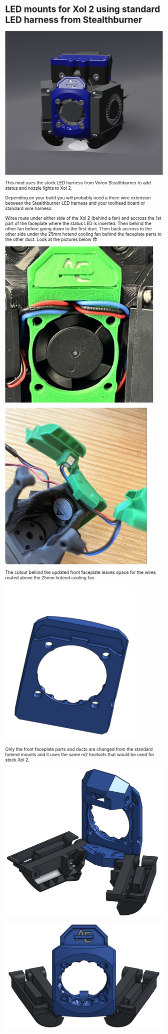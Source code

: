# LED mounts for Xol 2 using standard LED harness from Stealthburner

![render](./images/render.png)

This mod uses the stock LED harness from Voron Stealthburner to add status and nozzle lights to Xol 2.

Depending on your build you will probably need a three wire extension between the Stealthburner LED harness and your toolhead board or standard wire harness.

Wires route under either side of the Xol 2 (behind a fan) and accross the 1st part of the faceplate where the status LED is inserted. Then behind the other fan before going down to the first duct. Then back accross to the other side under the 25mm hotend cooling fan behind the faceplate parts to the other duct. Look at the pictures below 😎

![wiring1](images/wiring1.png)

![wiring2](images/wiring2.png)

The cutout behind the updated front faceplate leaves space for the wires routed above the 25mm hotend cooling fan.

![wiring3](images/wiring3.png)


Only the front faceplate parts and ducts are changed from the standard hotend mounts and it uses the same m2 heatsets that would be used for stock Xol 2.

![cad1](images/cad1.png)

![cad2](images/cad2.png)
